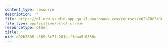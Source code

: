 ```yaml
---
content_type: resource
description: ''
file: https://ol-ocw-studio-app-qa.s3.amazonaws.com/courses/e02b7805c1696c7f281bf1dba5f0358c_problem_LVPS.pdf
file_type: application/octet-stream
resourcetype: Other
title: ''
uid: e02b7805-c169-6c7f-281b-f1dba5f0358c
---
```


